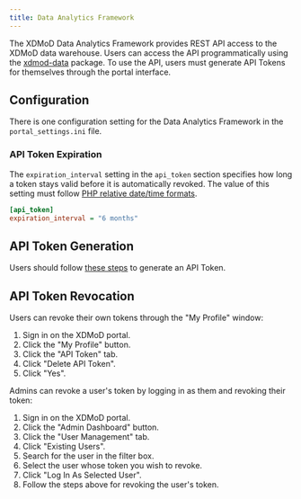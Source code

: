 ```yaml
---
title: Data Analytics Framework
---
```


The XDMoD Data Analytics Framework provides REST API access to the XDMoD data warehouse. Users can access the API programmatically using the [xdmod-data](https://github.com/ubccr/xdmod-data) package. To use the API, users must generate API Tokens for themselves through the portal interface.

## Configuration

There is one configuration setting for the Data Analytics Framework in the `portal_settings.ini` file.

### API Token Expiration

The `expiration_interval` setting in the `api_token` section specifies how long a token stays valid before it is automatically revoked. The value of this setting must follow [PHP relative date/time formats](https://www.php.net/manual/en/datetime.formats.relative.php).

```ini
[api_token]
expiration_interval = "6 months"
```

## API Token Generation

Users should follow [these steps](https://github.com/ubccr/xdmod-data#api-token-access) to generate an API Token.

## API Token Revocation

Users can revoke their own tokens through the "My Profile" window:
1. Sign in on the XDMoD portal.
1. Click the "My Profile" button.
1. Click the "API Token" tab.
1. Click "Delete API Token".
1. Click "Yes".

Admins can revoke a user's token by logging in as them and revoking their token:
1. Sign in on the XDMoD portal.
1. Click the "Admin Dashboard" button.
1. Click the "User Management" tab.
1. Click "Existing Users".
1. Search for the user in the filter box.
1. Select the user whose token you wish to revoke.
1. Click "Log In As Selected User".
1. Follow the steps above for revoking the user's token.
